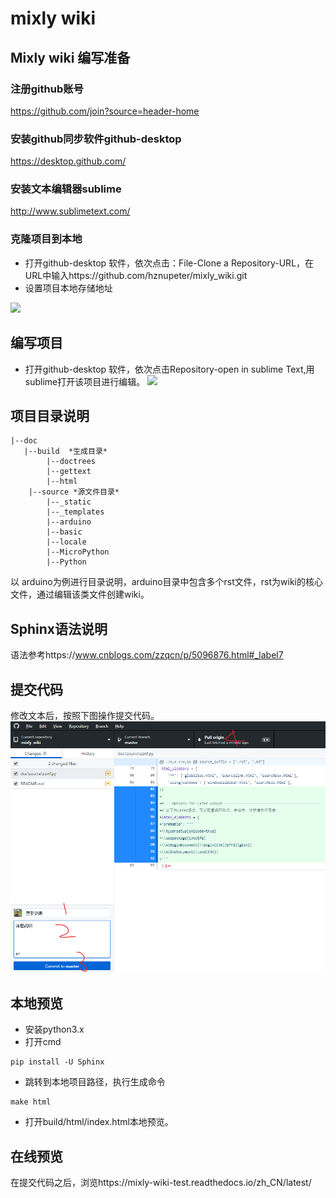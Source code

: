 # mixly wiki 

## Mixly wiki 编写准备
### 注册github账号
https://github.com/join?source=header-home
### 安装github同步软件github-desktop 
https://desktop.github.com/
### 安装文本编辑器sublime
http://www.sublimetext.com/
### 克隆项目到本地
* 打开github-desktop 软件，依次点击：File-Clone a Repository-URL，在URL中输入https://github.com/hznupeter/mixly_wiki.git
* 设置项目本地存储地址

![](images/clone_repo.png)

## 编写项目
* 打开github-desktop 软件，依次点击Repository-open in sublime Text,用sublime打开该项目进行编辑。
![](images/sublime.png)

## 项目目录说明
```
|--doc
   |--build  *生成目录*
		|--doctrees
		|--gettext
		|--html
	|--source *源文件目录*
		|--_static
		|--_templates
		|--arduino
		|--basic
		|--locale
		|--MicroPython
		|--Python

```
以 arduino为例进行目录说明，arduino目录中包含多个rst文件，rst为wiki的核心文件，通过编辑该类文件创建wiki。
## Sphinx语法说明

语法参考https://www.cnblogs.com/zzqcn/p/5096876.html#_label7


## 提交代码

修改文本后，按照下图操作提交代码。
![](images/commit.png)

## 本地预览
* 安装python3.x
* 打开cmd
```
pip install -U Sphinx
```
* 跳转到本地项目路径，执行生成命令
```
make html
```
* 打开build/html/index.html本地预览。

## 在线预览
在提交代码之后，浏览https://mixly-wiki-test.readthedocs.io/zh_CN/latest/
